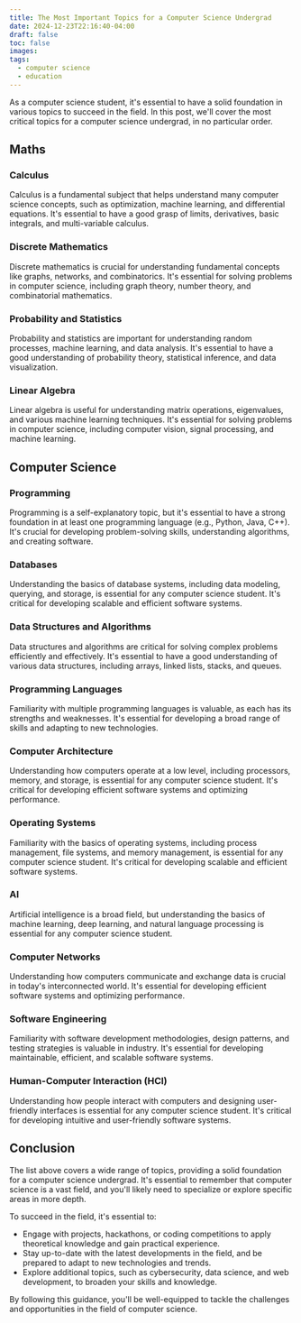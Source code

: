 ```yaml
---
title: The Most Important Topics for a Computer Science Undergrad
date: 2024-12-23T22:16:40-04:00
draft: false
toc: false
images:
tags:
  - computer science
  - education
---
```


As a computer science student, it's essential to have a solid foundation in various topics to succeed in the field. In this post, we'll cover the most critical topics for a computer science undergrad, in no particular order.

**Maths**
--------

### Calculus

Calculus is a fundamental subject that helps understand many computer science concepts, such as optimization, machine learning, and differential equations. It's essential to have a good grasp of limits, derivatives, basic integrals, and multi-variable calculus.

### Discrete Mathematics

Discrete mathematics is crucial for understanding fundamental concepts like graphs, networks, and combinatorics. It's essential for solving problems in computer science, including graph theory, number theory, and combinatorial mathematics.

### Probability and Statistics

Probability and statistics are important for understanding random processes, machine learning, and data analysis. It's essential to have a good understanding of probability theory, statistical inference, and data visualization.

### Linear Algebra

Linear algebra is useful for understanding matrix operations, eigenvalues, and various machine learning techniques. It's essential for solving problems in computer science, including computer vision, signal processing, and machine learning.

**Computer Science**
-------------------

### Programming

Programming is a self-explanatory topic, but it's essential to have a strong foundation in at least one programming language (e.g., Python, Java, C++). It's crucial for developing problem-solving skills, understanding algorithms, and creating software.

### Databases

Understanding the basics of database systems, including data modeling, querying, and storage, is essential for any computer science student. It's critical for developing scalable and efficient software systems.

### Data Structures and Algorithms

Data structures and algorithms are critical for solving complex problems efficiently and effectively. It's essential to have a good understanding of various data structures, including arrays, linked lists, stacks, and queues.

### Programming Languages

Familiarity with multiple programming languages is valuable, as each has its strengths and weaknesses. It's essential for developing a broad range of skills and adapting to new technologies.

### Computer Architecture

Understanding how computers operate at a low level, including processors, memory, and storage, is essential for any computer science student. It's critical for developing efficient software systems and optimizing performance.

### Operating Systems

Familiarity with the basics of operating systems, including process management, file systems, and memory management, is essential for any computer science student. It's critical for developing scalable and efficient software systems.

### AI

Artificial intelligence is a broad field, but understanding the basics of machine learning, deep learning, and natural language processing is essential for any computer science student.

### Computer Networks

Understanding how computers communicate and exchange data is crucial in today's interconnected world. It's essential for developing efficient software systems and optimizing performance.

### Software Engineering

Familiarity with software development methodologies, design patterns, and testing strategies is valuable in industry. It's essential for developing maintainable, efficient, and scalable software systems.

### Human-Computer Interaction (HCI)

Understanding how people interact with computers and designing user-friendly interfaces is essential for any computer science student. It's critical for developing intuitive and user-friendly software systems.

**Conclusion**
----------

The list above covers a wide range of topics, providing a solid foundation for a computer science undergrad. It's essential to remember that computer science is a vast field, and you'll likely need to specialize or explore specific areas in more depth.

To succeed in the field, it's essential to:

* Engage with projects, hackathons, or coding competitions to apply theoretical knowledge and gain practical experience.
* Stay up-to-date with the latest developments in the field, and be prepared to adapt to new technologies and trends.
* Explore additional topics, such as cybersecurity, data science, and web development, to broaden your skills and knowledge.

By following this guidance, you'll be well-equipped to tackle the challenges and opportunities in the field of computer science.